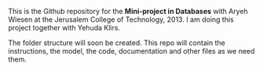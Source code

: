 This is the Github repository for the **Mini-project in Databases** with Aryeh Wiesen at the Jerusalem College of Technology, 2013. I am doing this project together with Yehuda Klirs.

The folder structure will soon be created. This repo will contain the instructions, the model, the code, documentation and other files as we need them.